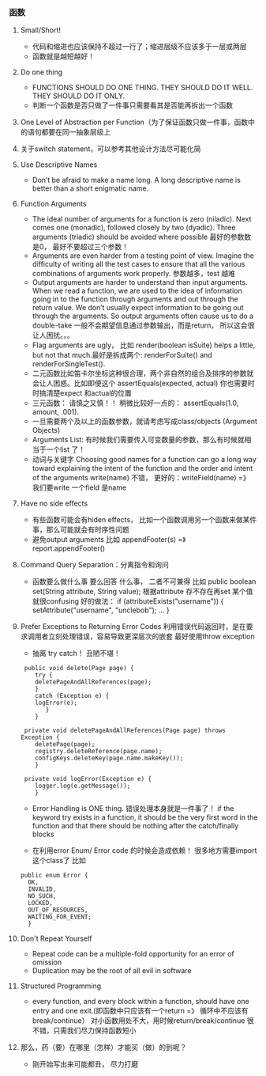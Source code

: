 ### 函数

1. Small/Short!
    - 代码和缩进也应该保持不超过一行了；缩进层级不应该多于一层或两层
    - 函数就是越短越好！
 
2. Do one thing
    - FUNCTIONS SHOULD DO ONE THING. THEY SHOULD DO IT WELL. THEY SHOULD DO IT ONLY.
    - 判断一个函数是否只做了一件事只需要看其是否能再拆出一个函数
  
3. One Level of Abstraction per Function（为了保证函数只做一件事，函数中的语句都要在同一抽象层级上

4. 关于switch statement，可以参考其他设计方法尽可能化简

5. Use Descriptive Names
    - Don’t be afraid to make a name long. A long descriptive name is better than a short enigmatic name. 
 
6. Function Arguments
    - The ideal number of arguments for a function is zero (niladic). Next comes one (monadic), followed closely by two (dyadic). Three arguments (triadic) should be avoided where possible
    最好的参数数是0， 最好不要超过三个参数！
    - Arguments are even harder from a testing point of view. Imagine the difficulty of writing all the test cases to ensure that all the various combinations of arguments work properly. 
    参数越多，test 越难
    - Output arguments are harder to understand than input arguments. When we read a function, we are used to the idea of information going in to the function through arguments
and out through the return value. We don’t usually expect information to be going out through the arguments. So output arguments often cause us to do a double-take 
一般不会期望信息通过参数输出，而是return， 所以这会很让人困扰。。。
    - Flag arguments are ugly，  比如 render(boolean isSuite) helps a little, but not that much.最好是拆成两个: renderForSuite() and renderForSingleTest().
    - 二元函数比如笛卡尔坐标这种很合理，两个非自然的组合及排序的参数就会让人困惑。比如即便这个 assertEquals(expected, actual) 你也需要时时搞清楚expect 和actual的位置
    - 三元函数： 请慎之又慎！！  稍微比较好一点的： assertEquals(1.0, amount, .001).
    - 一旦需要两个及以上的函数参数，就请考虑写成class/objects  (Argument Objects)
    - Arguments List: 有时候我们需要传入可变数量的参数，那么有时候就相当于一个list 了！
    - 动词与关键字  Choosing good names for a function can go a long way toward explaining the intent of the function and the order and intent of the arguments
    write(name) 不错， 更好的：writeField(name) =》 我们要write 一个field 是name
    
7. Have no side effects
    - 有些函数可能会有hiden effects， 比如一个函数调用另一个函数来做某件事，那么可能就会有时序性问题
    - 避免output arguments 比如 appendFooter(s) =》report.appendFooter()
 
8. Command Query Separation：分离指令和询问
    - 函数要么做什么事 要么回答 什么事， 二者不可兼得 比如 public boolean set(String attribute, String value); 根据attribute 存不存在再set 某个值就很confusing
    好的做法：
    if (attributeExists("username")) {
        setAttribute("username", "unclebob");
        ... }
      
9. Prefer Exceptions to Returning Error Codes
   利用错误代码返回时，是在要求调用者立刻处理错误，容易导致更深层次的嵌套
   最好使用throw exception
   - 抽离 try catch！ 丑陋不堪！
   ```
    public void delete(Page page) {
       try {
       deletePageAndAllReferences(page);
       }
       catch (Exception e) {
       logError(e);
          }
       }
       
    private void deletePageAndAllReferences(Page page) throws Exception {
       deletePage(page);
       registry.deleteReference(page.name);
       configKeys.deleteKey(page.name.makeKey());
       }
       
    private void logError(Exception e) {
       logger.log(e.getMessage());
       }
     ```
    
    - Error Handling is ONE thing. 错误处理本身就是一件事了！
    if the keyword try exists in a function, it should be the very first word in the function and that there should be nothing after the catch/finally blocks
   
    - 在利用error Enum/ Error code 的时候会造成依赖！ 很多地方需要import这个class了
    比如 
    ```
    public enum Error {
      OK,
      INVALID,
      NO_SUCH,
      LOCKED,
      OUT_OF_RESOURCES,
      WAITING_FOR_EVENT;
      }
     ```
  
10. Don't Repeat Yourself
    - Repeat code can be a multiple-fold opportunity for an error of omission
    - Duplication may be the root of all evil in software

11. Structured Programming
    - every function, and every block within a function, should have one entry and one exit.(即函数中只应该有一个return =》 循环中不应该有break/continue） 
    对小函数用处不大，用时候return/break/continue 很不错，只需我们尽力保持函数短小
  
12. 那么，药（要）在哪里（怎样）才能买（做）的到呢？
    - 刚开始写出来可能都丑， 尽力打磨



    
 
